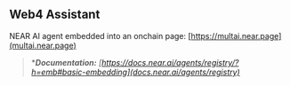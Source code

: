 ## Web4 Assistant

NEAR AI agent embedded into an onchain page:
[https://multai.near.page](multai.near.page)

> ****Documentation:***
> *[https://docs.near.ai/agents/registry/?h=emb#basic-embedding](docs.near.ai/agents/registry)*
